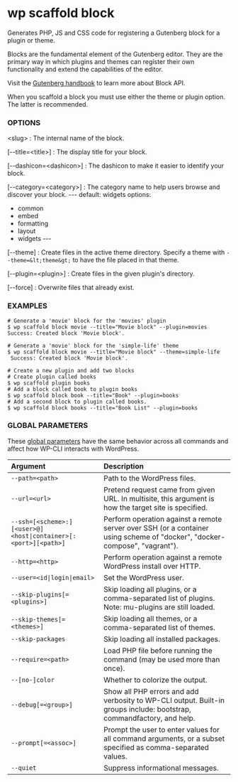 # wp scaffold block

Generates PHP, JS and CSS code for registering a Gutenberg block for a plugin or theme.

Blocks are the fundamental element of the Gutenberg editor. They are the primary way in which plugins and themes can register their own functionality and extend the capabilities of the editor.

Visit the [Gutenberg handbook](https://wordpress.org/gutenberg/handbook/block-api/) to learn more about Block API.

When you scaffold a block you must use either the theme or plugin option. The latter is recommended.

### OPTIONS

&lt;slug&gt;
: The internal name of the block.

[\--title=&lt;title&gt;]
: The display title for your block.

[\--dashicon=&lt;dashicon&gt;]
: The dashicon to make it easier to identify your block.

[\--category=&lt;category&gt;]
: The category name to help users browse and discover your block.
\---
default: widgets
options:
  - common
  - embed
  - formatting
  - layout
  - widgets
\---

[\--theme]
: Create files in the active theme directory. Specify a theme with `--theme=&lt;theme&gt;` to have the file placed in that theme.

[\--plugin=&lt;plugin&gt;]
: Create files in the given plugin's directory.

[\--force]
: Overwrite files that already exist.

### EXAMPLES

    # Generate a 'movie' block for the 'movies' plugin
    $ wp scaffold block movie --title="Movie block" --plugin=movies
    Success: Created block 'Movie block'.

    # Generate a 'movie' block for the 'simple-life' theme
    $ wp scaffold block movie --title="Movie block" --theme=simple-life
     Success: Created block 'Movie block'.

    # Create a new plugin and add two blocks
    # Create plugin called books
    $ wp scaffold plugin books
    # Add a block called book to plugin books
    $ wp scaffold block book --title="Book" --plugin=books
    # Add a second block to plugin called books.
    $ wp scaffold block books --title="Book List" --plugin=books

### GLOBAL PARAMETERS

These [global parameters](https://make.wordpress.org/cli/handbook/config/) have the same behavior across all commands and affect how WP-CLI interacts with WordPress.

| **Argument**    | **Description**              |
|:----------------|:-----------------------------|
| `--path=<path>` | Path to the WordPress files. |
| `--url=<url>` | Pretend request came from given URL. In multisite, this argument is how the target site is specified. |
| `--ssh=[<scheme>:][<user>@]<host\|container>[:<port>][<path>]` | Perform operation against a remote server over SSH (or a container using scheme of "docker", "docker-compose", "vagrant"). |
| `--http=<http>` | Perform operation against a remote WordPress install over HTTP. |
| `--user=<id\|login\|email>` | Set the WordPress user. |
| `--skip-plugins[=<plugins>]` | Skip loading all plugins, or a comma-separated list of plugins. Note: mu-plugins are still loaded. |
| `--skip-themes[=<themes>]` | Skip loading all themes, or a comma-separated list of themes. |
| `--skip-packages` | Skip loading all installed packages. |
| `--require=<path>` | Load PHP file before running the command (may be used more than once). |
| `--[no-]color` | Whether to colorize the output. |
| `--debug[=<group>]` | Show all PHP errors and add verbosity to WP-CLI output. Built-in groups include: bootstrap, commandfactory, and help. |
| `--prompt[=<assoc>]` | Prompt the user to enter values for all command arguments, or a subset specified as comma-separated values. |
| `--quiet` | Suppress informational messages. |
